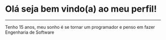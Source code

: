 <h1>Olá seja bem vindo(a) ao meu perfil!</h1> <hr>
Tenho 15 anos, meu sonho é se tornar um programador e penso em fazer Engenharia de Software
